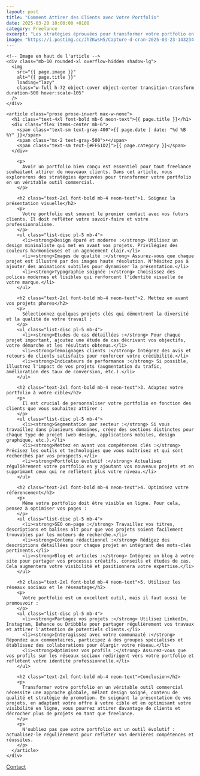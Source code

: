 ```yaml
---
layout: post
title: "Comment Attirer des Clients avec Votre Portfolio"
date: 2025-03-20 10:00:00 +0100
category: Freelance
excerpt: "Les stratégies éprouvées pour transformer votre portfolio en véritable outil commercial et décrocher plus de projets en tant que freelance."
image: "https://i.postimg.cc/JhZKwsH5/Capture-d-cran-2025-03-23-143234.webp"
---
```



<main class="pt-24 pb-16 bg-[#0A0118] text-white">
  <div class="container mx-auto px-4 max-w-4xl">

    <!-- Image en haut de l'article -->
    <div class="mb-10 rounded-xl overflow-hidden shadow-lg">
      <img 
        src="{{ page.image }}" 
        alt="{{ page.title }}" 
        loading="lazy"
        class="w-full h-72 object-cover object-center transition-transform duration-500 hover:scale-105"
      />
    </div>

    <article class="prose prose-invert max-w-none">
      <h1 class="text-4xl font-bold mb-6 neon-text">{{ page.title }}</h1>
      <div class="flex items-center mb-6">
        <span class="text-sm text-gray-400">{{ page.date | date: "%d %B %Y" }}</span>
        <span class="mx-2 text-gray-500">•</span>
        <span class="text-sm text-[#FF61D2]">{{ page.category }}</span>
      </div>
      
        <p>
          Avoir un portfolio bien conçu est essentiel pour tout freelance souhaitant attirer de nouveaux clients. Dans cet article, nous explorerons des stratégies éprouvées pour transformer votre portfolio en un véritable outil commercial.
        </p>

        <h2 class="text-2xl font-bold mb-4 neon-text">1. Soignez la présentation visuelle</h2>
        <p>
          Votre portfolio est souvent le premier contact avec vos futurs clients. Il doit refléter votre savoir-faire et votre professionnalisme.
        </p>
        <ul class="list-disc pl-5 mb-4">
          <li><strong>Design épuré et moderne :</strong> Utilisez un design minimaliste qui met en avant vos projets. Privilégiez des couleurs harmonieuses et un agencement clair.</li>
          <li><strong>Images de qualité :</strong> Assurez-vous que chaque projet est illustré par des images haute résolution. N'hésitez pas à ajouter des animations subtiles pour dynamiser la présentation.</li>
          <li><strong>Typographie soignée :</strong> Choisissez des polices modernes et lisibles qui renforcent l'identité visuelle de votre marque.</li>
        </ul>

        <h2 class="text-2xl font-bold mb-4 neon-text">2. Mettez en avant vos projets phares</h2>
        <p>
          Sélectionnez quelques projets clés qui démontrent la diversité et la qualité de votre travail :
        </p>
        <ul class="list-disc pl-5 mb-4">
          <li><strong>Études de cas détaillées :</strong> Pour chaque projet important, ajoutez une étude de cas décrivant vos objectifs, votre démarche et les résultats obtenus.</li>
          <li><strong>Témoignages clients :</strong> Intégrez des avis et retours de clients satisfaits pour renforcer votre crédibilité.</li>
          <li><strong>Indicateurs de performance :</strong> Si possible, illustrez l'impact de vos projets (augmentation du trafic, amélioration des taux de conversion, etc.).</li>
        </ul>

        <h2 class="text-2xl font-bold mb-4 neon-text">3. Adaptez votre portfolio à votre cible</h2>
        <p>
          Il est crucial de personnaliser votre portfolio en fonction des clients que vous souhaitez attirer :
        </p>
        <ul class="list-disc pl-5 mb-4">
          <li><strong>Segmentation par secteur :</strong> Si vous travaillez dans plusieurs domaines, créez des sections distinctes pour chaque type de projet (web design, applications mobiles, design graphique, etc.).</li>
          <li><strong>Mettez en avant vos compétences clés :</strong> Précisez les outils et technologies que vous maîtrisez et qui sont recherchés par vos prospects.</li>
          <li><strong>Portfolio évolutif :</strong> Actualisez régulièrement votre portfolio en y ajoutant vos nouveaux projets et en supprimant ceux qui ne reflètent plus votre niveau.</li>
        </ul>

        <h2 class="text-2xl font-bold mb-4 neon-text">4. Optimisez votre référencement</h2>
        <p>
          Même votre portfolio doit être visible en ligne. Pour cela, pensez à optimiser vos pages :
        </p>
        <ul class="list-disc pl-5 mb-4">
          <li><strong>SEO on-page :</strong> Travaillez vos titres, descriptions et balises alt pour que vos projets soient facilement trouvables par les moteurs de recherche.</li>
          <li><strong>Contenu rédactionnel :</strong> Rédigez des descriptions détaillées pour chaque projet en intégrant des mots-clés pertinents.</li>
          <li><strong>Blog et articles :</strong> Intégrez un blog à votre site pour partager vos processus créatifs, conseils et études de cas. Cela augmentera votre visibilité et positionnera votre expertise.</li>
        </ul>

        <h2 class="text-2xl font-bold mb-4 neon-text">5. Utilisez les réseaux sociaux et le réseautage</h2>
        <p>
          Votre portfolio est un excellent outil, mais il faut aussi le promouvoir :
        </p>
        <ul class="list-disc pl-5 mb-4">
          <li><strong>Partagez vos projets :</strong> Utilisez LinkedIn, Instagram, Behance ou Dribbble pour partager régulièrement vos travaux et attirer l'attention de potentiels clients.</li>
          <li><strong>Interagissez avec votre communauté :</strong> Répondez aux commentaires, participez à des groupes spécialisés et établissez des collaborations pour élargir votre réseau.</li>
          <li><strong>Optimisez vos profils :</strong> Assurez-vous que vos profils sur les réseaux sociaux redirigent vers votre portfolio et reflètent votre identité professionnelle.</li>
        </ul>

        <h2 class="text-2xl font-bold mb-4 neon-text">Conclusion</h2>
        <p>
          Transformer votre portfolio en un véritable outil commercial nécessite une approche globale, mêlant design soigné, contenu de qualité et stratégie de promotion. En soignant la présentation de vos projets, en adaptant votre offre à votre cible et en optimisant votre visibilité en ligne, vous pourrez attirer davantage de clients et décrocher plus de projets en tant que freelance.
        </p>
        <p>
          N'oubliez pas que votre portfolio est un outil évolutif : actualisez-le régulièrement pour refléter vos dernières compétences et réussites.
        </p>
      </article>
    </div>
  </main>
<!-- Bouton CTA sticky -->
<a href="https://athenapro.ovh/Contact.html" class="fixed bottom-4 right-4 bg-[#FF61D2] text-white font-bold py-3 px-5 rounded-full shadow-lg transition-all hover:scale-105 hover:shadow-2xl">
  Contact
</a>

